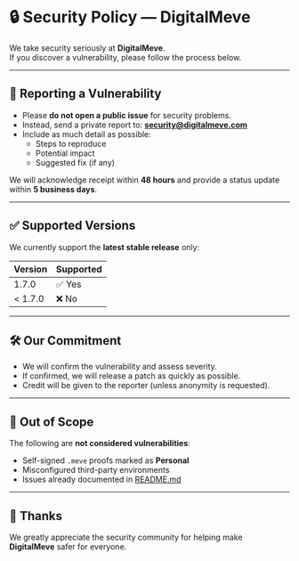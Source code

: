 # 🔒 Security Policy — DigitalMeve

We take security seriously at **DigitalMeve**.  
If you discover a vulnerability, please follow the process below.

---

## 📢 Reporting a Vulnerability

- Please **do not open a public issue** for security problems.  
- Instead, send a private report to: **security@digitalmeve.com**  
- Include as much detail as possible:
  - Steps to reproduce
  - Potential impact
  - Suggested fix (if any)

We will acknowledge receipt within **48 hours** and provide a status update within **5 business days**.

---

## ✅ Supported Versions

We currently support the **latest stable release** only:  

| Version   | Supported |
|-----------|-----------|
| 1.7.0     | ✅ Yes    |
| < 1.7.0   | ❌ No     |

---

## 🛠 Our Commitment

- We will confirm the vulnerability and assess severity.  
- If confirmed, we will release a patch as quickly as possible.  
- Credit will be given to the reporter (unless anonymity is requested).  

---

## 🚫 Out of Scope

The following are **not considered vulnerabilities**:
- Self-signed `.meve` proofs marked as **Personal**
- Misconfigured third-party environments
- Issues already documented in [README.md](./README.md)

---

## 🙏 Thanks

We greatly appreciate the security community for helping make **DigitalMeve** safer for everyone.
